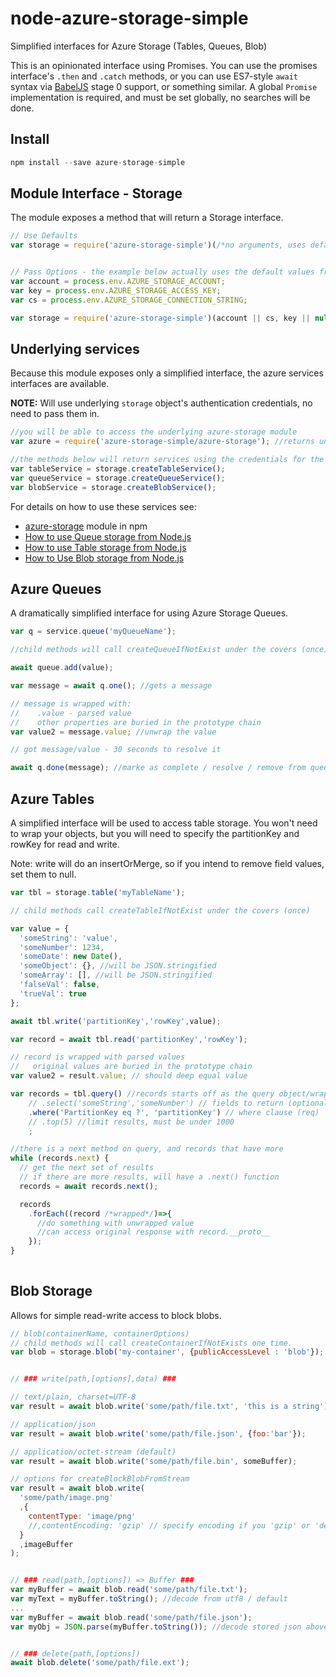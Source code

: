 # node-azure-storage-simple

Simplified interfaces for Azure Storage (Tables, Queues, Blob)

This is an opinionated interface using Promises.  You can use the promises interface's `.then` and `.catch` methods, or you can use ES7-style `await` syntax via [BabelJS](http://babeljs.io/) stage 0 support, or something similar.  A global `Promise` implementation is required, and must be set globally, no searches will be done.


## Install

```js
npm install --save azure-storage-simple
```

## Module Interface - Storage

The module exposes a method that will return a Storage interface.

```js
// Use Defaults
var storage = require('azure-storage-simple')(/*no arguments, uses defaults*/); //no await


// Pass Options - the example below actually uses the default values from the environment
var account = process.env.AZURE_STORAGE_ACCOUNT;
var key = process.env.AZURE_STORAGE_ACCESS_KEY;
var cs = process.env.AZURE_STORAGE_CONNECTION_STRING;

var storage = require('azure-storage-simple')(account || cs, key || null);
```


## Underlying services

Because this module exposes only a simplified interface, the azure services interfaces are available.

**NOTE:** Will use underlying `storage` object's authentication credentials, no need to pass them in.

```js
//you will be able to access the underlying azure-storage module
var azure = require('azure-storage-simple/azure-storage'); //returns underlying azure-storage module

//the methods below will return services using the credentials for the storage object
var tableService = storage.createTableService();
var queueService = storage.createQueueService();
var blobService = storage.createBlobService();
```

For details on how to use these services see:

* [azure-storage](https://www.npmjs.com/package/azure-storage) module in npm
* [How to use Queue storage from Node.js](http://azure.microsoft.com/en-us/documentation/articles/storage-nodejs-how-to-use-queues/)
* [How to use Table storage from Node.js](http://azure.microsoft.com/en-us/documentation/articles/storage-nodejs-how-to-use-table-storage/)
* [How to Use Blob storage from Node.js](http://azure.microsoft.com/en-us/documentation/articles/storage-nodejs-how-to-use-blob-storage/)


## Azure Queues

A dramatically simplified interface for using Azure Storage Queues.

```js
var q = service.queue('myQueueName');

//child methods will call createQueueIfNotExist under the covers (once)

await queue.add(value);

var message = await q.one(); //gets a message

// message is wrapped with:
//    .value - parsed value  
//    other properties are buried in the prototype chain
var value2 = message.value; //unwrap the value

// got message/value - 30 seconds to resolve it

await q.done(message); //marke as complete / resolve / remove from queue
```


## Azure Tables

A simplified interface will be used to access table storage.  You won't need to wrap your objects, but you will need to specify the partitionKey and rowKey for read and write.

Note: write will do an insertOrMerge, so if you intend to remove field values, set them to null.

```js
var tbl = storage.table('myTableName');

// child methods call createTableIfNotExist under the covers (once)

var value = {
  'someString': 'value',
  'someNumber': 1234,
  'someDate': new Date(),
  'someObject': {}, //will be JSON.stringified
  'someArray': [], //will be JSON.stringified
  'falseVal': false,
  'trueVal': true
};

await tbl.write('partitionKey','rowKey',value);

var record = await tbl.read('partitionKey','rowKey');

// record is wrapped with parsed values
//   original values are buried in the prototype chain
var value2 = result.value; // should deep equal value

var records = tbl.query() //records starts off as the query object/wrapper
    // .select('someString','someNumber') // fields to return (optional)
	.where('PartitionKey eq ?', 'partitionKey') // where clause (req)
    // .top(5) //limit results, must be under 1000
	; 

//there is a next method on query, and records that have more
while (records.next) {
  // get the next set of results 
  // if there are more results, will have a .next() function
  records = await records.next();

  records
    .forEach((record /*wrapped*/)=>{
      //do something with unwrapped value
      //can access original response with record.__proto__
    });
}
  
```

## Blob Storage

Allows for simple read-write access to block blobs.

```js
// blob(containerName, containerOptions)
// child methods will call createContainerIfNotExists one time.
var blob = storage.blob('my-container', {publicAccessLevel : 'blob'});


// ### write(path,[options],data) ###

// text/plain, charset=UTF-8
var result = await blob.write('some/path/file.txt', 'this is a string');

// application/json
var result = await blob.write('some/path/file.json', {foo:'bar'});

// application/octet-stream (default)
var result = await blob.write('some/path/file.bin', someBuffer);

// options for createBlockBlobFromStream
var result = await blob.write(
  'some/path/image.png'
  ,{
    contentType: 'image/png'
    //,contentEncoding: 'gzip' // specify encoding if you 'gzip' or 'deflate' your content
  }
  ,imageBuffer
);


// ### read(path,[options]) => Buffer ###
var myBuffer = await blob.read('some/path/file.txt');
var myText = myBuffer.toString(); //decode from utf8 / default
...
var myBuffer = await blob.read('some/path/file.json');
var myObj = JSON.parse(myBuffer.toString()); //decode stored json above..


// ### delete(path,[options])
await blob.delete('some/path/file.ext');
```

